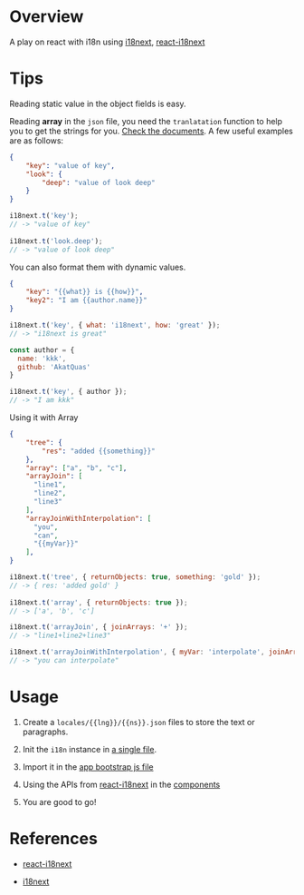# Overview 

A play on react with i18n using [i18next](https://github.com/i18next/i18next), [react-i18next](https://github.com/i18next/react-i18next)

# Tips

Reading static value in the object fields is easy.

Reading **array** in the `json` file, you need the `tranlatation` function to help you to get the strings for you.  [Check the documents](https://www.i18next.com/translation-function/essentials). A few useful examples are as follows:

```json
{
    "key": "value of key",
    "look": {
        "deep": "value of look deep"
    }
}
```

```javascript
i18next.t('key');
// -> "value of key"
​
i18next.t('look.deep');
// -> "value of look deep"
```

You can also format them with dynamic values.

```json
{
    "key": "{{what}} is {{how}}",
    "key2": "I am {{author.name}}"
}
```

```javascript
i18next.t('key', { what: 'i18next', how: 'great' });
// -> "i18next is great"

const author = {
  name: 'kkk',
  github: 'AkatQuas'
}

i18next.t('key', { author });
// -> "I am kkk"
```

Using it with Array

```json
{
    "tree": {
        "res": "added {{something}}"
    },
    "array": ["a", "b", "c"],
    "arrayJoin": [
      "line1",
      "line2",
      "line3"
    ],
    "arrayJoinWithInterpolation": [
      "you",
      "can",
      "{{myVar}}"
    ],
}
```

```javascript
i18next.t('tree', { returnObjects: true, something: 'gold' });
// -> { res: 'added gold' }
​
i18next.t('array', { returnObjects: true });
// -> ['a', 'b', 'c']

i18next.t('arrayJoin', { joinArrays: '+' });
// -> "line1+line2+line3"

i18next.t('arrayJoinWithInterpolation', { myVar: 'interpolate', joinArrays: ' ' });
// -> "you can interpolate"
```

# Usage

1. Create a `locales/{{lng}}/{{ns}}.json` files to store the text or paragraphs.

1. Init the `i18n` instance in [a single file](./src/i18n.js).

1. Import it in the [app bootstrap js file](./src/index.js)

1. Using the APIs from [react-i18next](https://github.com/i18next/react-i18next) in the [components](./src/views/home.jsx)

1. You are good to go!

# References

- [react-i18next](https://react.i18next.com/overview/introduction)

- [i18next](https://www.i18next.com/overview/introduction)
